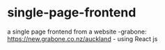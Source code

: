 # single-page-frontend
a single page frontend from a website -grabone: https://new.grabone.co.nz/auckland - using React js 
